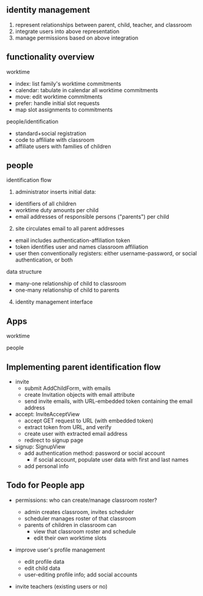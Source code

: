 identity management
-------------------

1. represent relationships between parent, child, teacher, and classroom
2. integrate users into above representation
3. manage permissions based on above integration


functionality overview
----------------------

worktime
- index: list family's worktime commitments
- calendar: tabulate in calendar all worktime commitments
- move: edit worktime commitments
- prefer: handle initial slot requests
- map slot assignments to commitments

people/identification
- standard+social registration
- code to affiliate with classroom
- affiliate users with families of children
 
people
------

identification flow

1. administrator inserts initial data:
- identifiers of all children
- worktime duty amounts per child
- email addresses of responsible persons ("parents") per child

2. site circulates email to all parent addresses
- email includes authentication-affiliation token
- token identifies user and names classroom affiliation
- user then conventionally registers: either username-password, or social authentication, or both

data structure

- many-one relationship of child to classroom
- one-many relationship of child to parents

4. identity management interface
<!-- - to construct child identities, use a form with a dozen textfields for child names -->
<!-- - to add parents, use form with one child per row, and two email fields per child -->


Apps
----------

worktime

people



Implementing parent identification flow
---------------------------------------

- invite
  - submit AddChildForm, with emails
  - create Invitation objects with email attribute
  - send invite emails, with URL-embedded token containing the email address
- accept: InviteAcceptView
  - accept GET request to URL (with embedded token)
  - extract token from URL, and verify
  - create user with extracted email address
  - redirect to signup page
- signup: SignupView
  - add authentication method: password or social account
    - if social account, populate user data with first and last names
  - add personal info


Todo for People app
-------------------

- permissions: who can create/manage classroom roster?
    - admin creates classroom, invites scheduler
    - scheduler manages roster of that classroom
    - parents of children in classroom can
        - view that classroom roster and schedule
        - edit their own worktime slots
- improve user's profile management
    - edit profile data
    - edit child data
    - user-editing profile info; add social accounts
    
- invite teachers (existing users or no)
